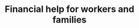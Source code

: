 ---
banner:
  content: 'You can set this component to ''display: true'' to show a banner at the
    top of the page.'
  display: false
  heading: This is a place to place urgent information
layout: category
name: financial-help
owner: Treasury
questions:
- how-can-i-check-the-status-of-my-economic-impact-payment
- manage-bills-during-covid-19
- nursing-home-take-stimulus-check
- who-is-eligible-for-payment
- how-will-the-irs-know-where-to-send
- i-need-to-file-a-tax-return
- i-am-not-typically-required-to-file-a-tax-return
- i-recently-filed-what-do-i-need-to-do-to-get-payment
- how-do-i-submit-banking-information
- i-no-longer-have-a-bank-account-i-used-for-tax-return
- is-the-irs-sending-prepaid-debit-cards
- what-do-i-do-if-i-lost-my-eip-debit-card
- i-am-a-veteran-do-i-need-to-provide-information-to-irs
- if-i-receive-social-security-benefits
- what-do-i-do-if-a-payment-was-sent-to-someone-who-died
- what-does-it-mean-get-my-payment-please-try-again
- will-the-irs-call-or-email-me
- where-can-i-go-for-more-information
- why-am-i-receiving-a-debit-card
- help-for-people-who-have-federal-student-loans
- unemployment-help
- hazard-pay
- i-am-getting-calls-from-people-claiming-they-are-from-the-government
- missed-tax-day
- what-should-i-do-if-i-receive-calls-claiming-to-be-from-the-treasury-department
redirect_from:
- /financial-help/can-the-sba-help-me-with-other-assistance/
- /financial-help/when-are-taxes-due-for-alcohol-tobacco-firearms-ammunition-businesses/
title: Financial help for workers and families
---